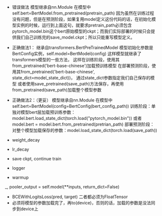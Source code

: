 
- 错误做法
模型继承自nn.Module
在模型中 self.bert=BertModel.from_pretrained(pretrain_path)
因为虽然在训练过程没有问题，但是在预测阶段，如果复用model定义这份代码的话，在初始化模型实例的时候，运行到上面这句，就要求pretrain_path必须包含pytorch_model.bin这个bert原始模型的ckpt；而我们实际部署的时候只会提供我们自己训练完的save_model.ckpt；所以只能重写模型定义。


- 正确做法1：
继承自transformers.BertPreTrainedModel
模型初始化参数是BertConfig实例，self.model=BertModel(config)
这样模型就继承了transformers模型的一些方法，
这样在训练阶段，使用其from_pretrained('bert-base-chinese')加载预训练模型
在部署预测阶段，使用其from_pretrained('bert-base-chinese', state_dict=model_state_dict))， 通过state_dict参数指定我们自己保存的模型
    或者使用save_pretrained(save_path)方法保存，再使用from_pretrained(save_path)加载整个模型参数


- 正确做法2：（更妥）
模型继承自nn.Module
在模型中 self.bert=BertModel(config=BertConfig(bert_config_path))
训练阶段：单独对模型bert层加载预训练参数：
    model.bert.load_state_dict(torch.load("pytorch_model.bin"))  或者
    model.bert = model.bert.from_pretrained(pretrian_path)
部署预测阶段：对整个模型加载保存的参数：model.load_state_dict(torch.load(save_path))


- weight_decay
- lr_decay
- save ckpt, continue train
- logger
- warmup


_, pooler_output = self.model(**inputs, return_dict=False)
- BCEWithLogitsLoss(pred, target) 二者都必须为FloatTensor
- 必须将模型的参数加载完了，再to(device)，否则的话，加载的参数是没法同步到device上